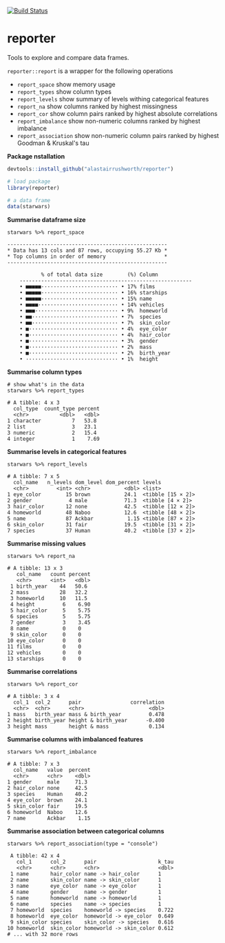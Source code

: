 [![Build Status](https://travis-ci.org/alastairrushworth/reporter.svg?branch=master)](https://travis-ci.org/alastairrushworth/reporter)

# reporter

Tools to explore and compare data frames.

`reporter::report` is a wrapper for the following operations
- `report_space` show memory usage
- `report_types` show column types
- `report_levels` show summary of levels withing categorical features
- `report_na` show columns ranked by highest missingness
- `report_cor` show column pairs ranked by highest absolute correlations
- `report_imbalance` show non-numeric columns ranked by highest imbalance
- `report_association` show non-numeric column pairs ranked by highest Goodman & Kruskal's tau


__Package nstallation__ 

```r
devtools::install_github("alastairrushworth/reporter")

# load package
library(reporter)

# a data frame
data(starwars)
```


__Summarise dataframe size__

```{r}
starwars %>% report_space

----------------------------------------------------
* Data has 13 cols and 87 rows, occupying 55.27 Kb *
* Top columns in order of memory                   *
----------------------------------------------------

           % of total data size        (%) Column 
    -------------------------------------------------------- 
    • ■■■■■························· • 17% films
    • ■■■■■························· • 16% starships
    • ■■■■■························· • 15% name
    • ■■■■·························· • 14% vehicles
    • ■■■··························· • 9%  homeworld
    • ■■···························· • 7%  species
    • ■■···························· • 7%  skin_color
    • ■····························· • 4%  eye_color
    • ■····························· • 4%  hair_color
    • ■····························· • 3%  gender
    • ■····························· • 2%  mass
    • ■····························· • 2%  birth_year
    • ······························ • 1%  height
```

__Summarise column types__

```{r}
# show what's in the data
starwars %>% report_types

# A tibble: 4 x 3
  col_type  count_type percent
  <chr>          <dbl>   <dbl>
1 character          7   53.8 
2 list               3   23.1 
3 numeric            2   15.4 
4 integer            1    7.69
```


__Summarise levels in categorical features__

```{r}
starwars %>% report_levels

# A tibble: 7 x 5
  col_name   n_levels dom_level dom_percent levels           
  <chr>         <int> <chr>           <dbl> <list>           
1 eye_color        15 brown           24.1  <tibble [15 × 2]>
2 gender            4 male            71.3  <tibble [4 × 2]> 
3 hair_color       12 none            42.5  <tibble [12 × 2]>
4 homeworld        48 Naboo           12.6  <tibble [48 × 2]>
5 name             87 Ackbar           1.15 <tibble [87 × 2]>
6 skin_color       31 fair            19.5  <tibble [31 × 2]>
7 species          37 Human           40.2  <tibble [37 × 2]>
```


__Summarise missing values__

```{r}
starwars %>% report_na

# A tibble: 13 x 3
   col_name   count percent
   <chr>      <int>   <dbl>
 1 birth_year    44   50.6 
 2 mass          28   32.2 
 3 homeworld     10   11.5 
 4 height         6    6.90
 5 hair_color     5    5.75
 6 species        5    5.75
 7 gender         3    3.45
 8 name           0    0   
 9 skin_color     0    0   
10 eye_color      0    0   
11 films          0    0   
12 vehicles       0    0   
13 starships      0    0    
```

__Summarise correlations__

```{r}
starwars %>% report_cor

# A tibble: 3 x 4
  col_1  col_2      pair                correlation
  <chr>  <chr>      <chr>                     <dbl>
1 mass   birth_year mass & birth_year         0.478
2 height birth_year height & birth_year      -0.400
3 height mass       height & mass             0.134
```


__Summarise columns with imbalanced features__

```{r}
starwars %>% report_imbalance

# A tibble: 7 x 3
  col_name   value  percent
  <chr>      <chr>    <dbl>
1 gender     male     71.3 
2 hair_color none     42.5 
3 species    Human    40.2 
4 eye_color  brown    24.1 
5 skin_color fair     19.5 
6 homeworld  Naboo    12.6 
7 name       Ackbar    1.15
```


__Summarise association between categorical columns__

```{r}
starwars %>% report_association(type = "console")

 A tibble: 42 x 4
   col_1      col_2      pair                    k_tau
   <chr>      <chr>      <chr>                   <dbl>
 1 name       hair_color name -> hair_color      1    
 2 name       skin_color name -> skin_color      1    
 3 name       eye_color  name -> eye_color       1    
 4 name       gender     name -> gender          1    
 5 name       homeworld  name -> homeworld       1    
 6 name       species    name -> species         1    
 7 homeworld  species    homeworld -> species    0.722
 8 homeworld  eye_color  homeworld -> eye_color  0.649
 9 skin_color species    skin_color -> species   0.616
10 homeworld  skin_color homeworld -> skin_color 0.612
# ... with 32 more rows
```


